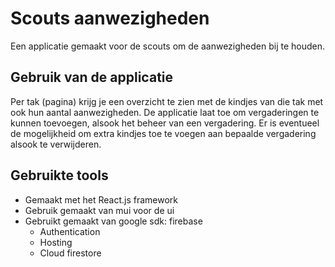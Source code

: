 <!-- @format -->

# Scouts aanwezigheden

Een applicatie gemaakt voor de scouts om de aanwezigheden bij te houden.

## Gebruik van de applicatie

Per tak (pagina) krijg je een overzicht te zien met de kindjes van die tak met ook hun aantal aanwezigheden.
De applicatie laat toe om vergaderingen te kunnen toevoegen, alsook het beheer van een vergadering.
Er is eventueel de mogelijkheid om extra kindjes toe te voegen aan bepaalde vergadering alsook te verwijderen.

## Gebruikte tools

- Gemaakt met het React.js framework
- Gebruik gemaakt van mui voor de ui
- Gebruikt gemaakt van google sdk: firebase
  - Authentication
  - Hosting
  - Cloud firestore
